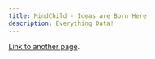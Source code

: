 ```yaml
---
title: MindChild - Ideas are Born Here
description: Everything Data!
---
```


[Link to another page](./another-page.html).


